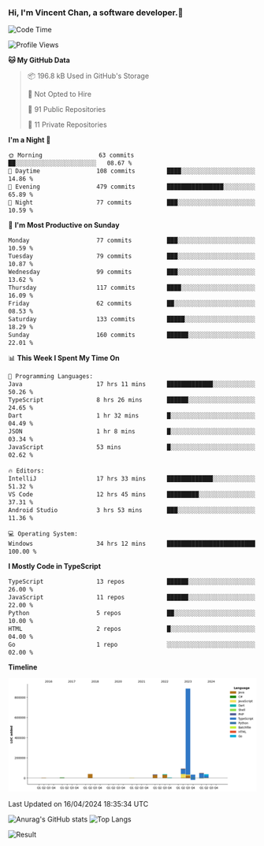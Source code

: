 ### Hi, I'm Vincent Chan, a software developer.👋

<!--
**hkvincent/hkvincent** is a ✨ _special_ ✨ repository because its `README.md` (this file) appears on your GitHub profile.

Here are some ideas to get you started:

- 🔭 I’m currently working on ...
- 🌱 I’m currently learning ...
- 👯 I’m looking to collaborate on ...
- 🤔 I’m looking for help with ...
- 💬 Ask me about ...
- 📫 How to reach me: ...
- 😄 Pronouns: ...
- ⚡ Fun fact: ...
-->
<!--START_SECTION:waka-->
![Code Time](http://img.shields.io/badge/Code%20Time-1%2C035%20hrs%2028%20mins-blue)

![Profile Views](http://img.shields.io/badge/Profile%20Views-4-blue)

**🐱 My GitHub Data** 

> 📦 196.8 kB Used in GitHub's Storage 
 > 
> 🚫 Not Opted to Hire
 > 
> 📜 91 Public Repositories 
 > 
> 🔑 11 Private Repositories 
 > 
**I'm a Night 🦉** 

```text
🌞 Morning                63 commits          ██░░░░░░░░░░░░░░░░░░░░░░░   08.67 % 
🌆 Daytime                108 commits         ████░░░░░░░░░░░░░░░░░░░░░   14.86 % 
🌃 Evening                479 commits         ████████████████░░░░░░░░░   65.89 % 
🌙 Night                  77 commits          ███░░░░░░░░░░░░░░░░░░░░░░   10.59 % 
```
📅 **I'm Most Productive on Sunday** 

```text
Monday                   77 commits          ███░░░░░░░░░░░░░░░░░░░░░░   10.59 % 
Tuesday                  79 commits          ███░░░░░░░░░░░░░░░░░░░░░░   10.87 % 
Wednesday                99 commits          ███░░░░░░░░░░░░░░░░░░░░░░   13.62 % 
Thursday                 117 commits         ████░░░░░░░░░░░░░░░░░░░░░   16.09 % 
Friday                   62 commits          ██░░░░░░░░░░░░░░░░░░░░░░░   08.53 % 
Saturday                 133 commits         █████░░░░░░░░░░░░░░░░░░░░   18.29 % 
Sunday                   160 commits         ██████░░░░░░░░░░░░░░░░░░░   22.01 % 
```


📊 **This Week I Spent My Time On** 

```text
💬 Programming Languages: 
Java                     17 hrs 11 mins      █████████████░░░░░░░░░░░░   50.26 % 
TypeScript               8 hrs 26 mins       ██████░░░░░░░░░░░░░░░░░░░   24.65 % 
Dart                     1 hr 32 mins        █░░░░░░░░░░░░░░░░░░░░░░░░   04.49 % 
JSON                     1 hr 8 mins         █░░░░░░░░░░░░░░░░░░░░░░░░   03.34 % 
JavaScript               53 mins             █░░░░░░░░░░░░░░░░░░░░░░░░   02.62 % 

🔥 Editors: 
IntelliJ                 17 hrs 33 mins      █████████████░░░░░░░░░░░░   51.32 % 
VS Code                  12 hrs 45 mins      █████████░░░░░░░░░░░░░░░░   37.31 % 
Android Studio           3 hrs 53 mins       ███░░░░░░░░░░░░░░░░░░░░░░   11.36 % 

💻 Operating System: 
Windows                  34 hrs 12 mins      █████████████████████████   100.00 % 
```

**I Mostly Code in TypeScript** 

```text
TypeScript               13 repos            ██████░░░░░░░░░░░░░░░░░░░   26.00 % 
JavaScript               11 repos            ██████░░░░░░░░░░░░░░░░░░░   22.00 % 
Python                   5 repos             ██░░░░░░░░░░░░░░░░░░░░░░░   10.00 % 
HTML                     2 repos             █░░░░░░░░░░░░░░░░░░░░░░░░   04.00 % 
Go                       1 repo              ░░░░░░░░░░░░░░░░░░░░░░░░░   02.00 % 
```



**Timeline**

![Lines of Code chart](https://raw.githubusercontent.com/hkvincent/hkvincent/main/assets/bar_graph.png)


 Last Updated on 16/04/2024 18:35:34 UTC
<!--END_SECTION:waka-->
![Anurag's GitHub stats](https://github-readme-stats.vercel.app/api?username=hkvincent&rank_icon=github&hide=contribs,prs)
![Top Langs](https://github-readme-stats.vercel.app/api/top-langs/?username=hkvincent&layout=compact)

![Result](https://image-keeper.vincentchan.workers.dev/file/eff033ac20714fe72c62b.png)
